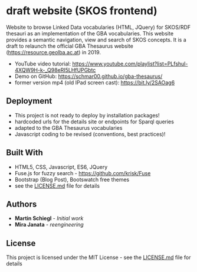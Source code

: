 # draft website (SKOS frontend)
Website to browse Linked Data vocabularies (HTML, JQuery) for SKOS/RDF thesauri as an implementation of the GBA vocabularies.
This website provides a semantic navigation, view and search of SKOS concepts. It is a draft to relaunch the official GBA Thesaurus website (https://resource.geolba.ac.at) in 2019.  
* <i style="color:red;" class="fab fa-youtube"></i> YouTube video tutorial: https://www.youtube.com/playlist?list=PLfshul-4XQW9H-k-_Q98eRI5LHfUPGbtc
* Demo on GitHub: https://schmar00.github.io/gba-thesaurus/
* former version mp4 (old IPad screen cast): https://bit.ly/2SAOag6

## Deployment

* This project is not ready to deploy by installation packages!
* hardcoded urls for the details site or endpoints for Sparql queries
* adapted to the GBA Thesaurus vocabularies
* Javascript coding to be revised (conventions, best practices)!

## Built With

* HTML5, CSS, Javascript, ES6, JQuery
* Fuse.js for fuzzy search - https://github.com/krisk/Fuse
* Bootstrap (Blog Post), Bootswatch free themes
* see the [LICENSE.md](LICENSE) file for details

## Authors

* **Martin Schiegl** - *Initial work* 
* **Mira Janata** - *reengineering*

## License

This project is licensed under the MIT License - see the [LICENSE.md](LICENSE) file for details
